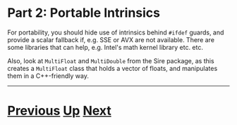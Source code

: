 
# Part 2: Portable Intrinsics

For portability, you should hide use of intrinsics behind `#ifdef` guards, and
provide a scalar fallback if, e.g. SSE or AVX are not available. There are some
libraries that can help, e.g. Intel's math kernel library etc. etc.

Also, look at `MultiFloat` and `MultiDouble` from the Sire package, as
this creates a `MultiFloat` class that holds a vector of floats, and 
manipulates them in a C++-friendly way.

***

# [Previous](immintrin.md) [Up](part2.md) [Next](whatnext.md)
